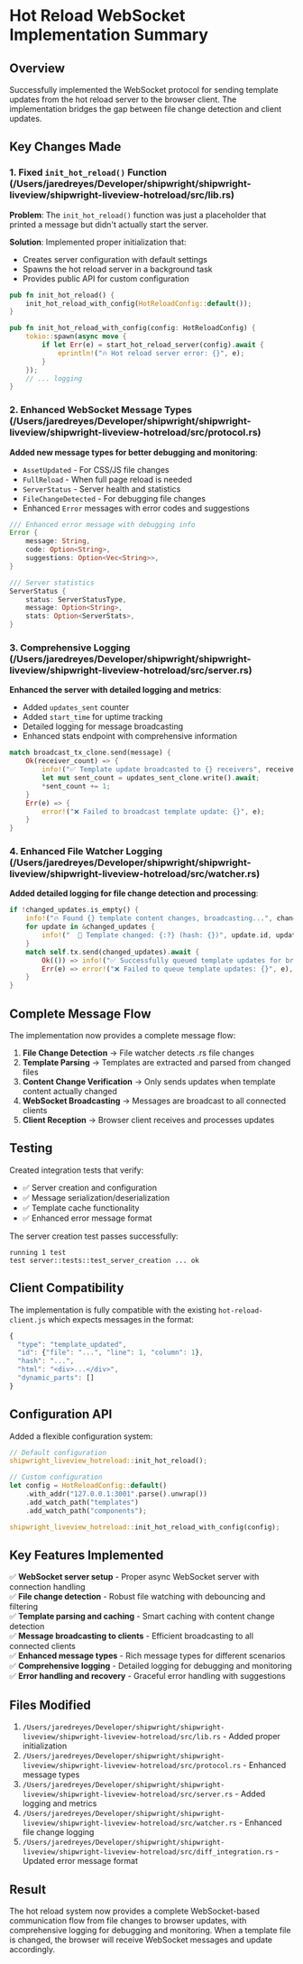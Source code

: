 # Hot Reload WebSocket Implementation Summary

## Overview

Successfully implemented the WebSocket protocol for sending template updates from the hot reload server to the browser client. The implementation bridges the gap between file change detection and client updates.

## Key Changes Made

### 1. Fixed `init_hot_reload()` Function (/Users/jaredreyes/Developer/shipwright/shipwright-liveview/shipwright-liveview-hotreload/src/lib.rs)

**Problem**: The `init_hot_reload()` function was just a placeholder that printed a message but didn't actually start the server.

**Solution**: Implemented proper initialization that:
- Creates server configuration with default settings
- Spawns the hot reload server in a background task
- Provides public API for custom configuration

```rust
pub fn init_hot_reload() {
    init_hot_reload_with_config(HotReloadConfig::default());
}

pub fn init_hot_reload_with_config(config: HotReloadConfig) {
    tokio::spawn(async move {
        if let Err(e) = start_hot_reload_server(config).await {
            eprintln!("🔥 Hot reload server error: {}", e);
        }
    });
    // ... logging
}
```

### 2. Enhanced WebSocket Message Types (/Users/jaredreyes/Developer/shipwright/shipwright-liveview/shipwright-liveview-hotreload/src/protocol.rs)

**Added new message types for better debugging and monitoring**:

- `AssetUpdated` - For CSS/JS file changes
- `FullReload` - When full page reload is needed
- `ServerStatus` - Server health and statistics
- `FileChangeDetected` - For debugging file changes
- Enhanced `Error` messages with error codes and suggestions

```rust
/// Enhanced error message with debugging info
Error {
    message: String,
    code: Option<String>,
    suggestions: Option<Vec<String>>,
}

/// Server statistics
ServerStatus {
    status: ServerStatusType,
    message: Option<String>,
    stats: Option<ServerStats>,
}
```

### 3. Comprehensive Logging (/Users/jaredreyes/Developer/shipwright/shipwright-liveview/shipwright-liveview-hotreload/src/server.rs)

**Enhanced the server with detailed logging and metrics**:

- Added `updates_sent` counter
- Added `start_time` for uptime tracking
- Detailed logging for message broadcasting
- Enhanced stats endpoint with comprehensive information

```rust
match broadcast_tx_clone.send(message) {
    Ok(receiver_count) => {
        info!("✅ Template update broadcasted to {} receivers", receiver_count);
        let mut sent_count = updates_sent_clone.write().await;
        *sent_count += 1;
    }
    Err(e) => {
        error!("❌ Failed to broadcast template update: {}", e);
    }
}
```

### 4. Enhanced File Watcher Logging (/Users/jaredreyes/Developer/shipwright/shipwright-liveview/shipwright-liveview-hotreload/src/watcher.rs)

**Added detailed logging for file change detection and processing**:

```rust
if !changed_updates.is_empty() {
    info!("🔥 Found {} template content changes, broadcasting...", changed_updates.len());
    for update in &changed_updates {
        info!("  📝 Template changed: {:?} (hash: {})", update.id, update.hash);
    }
    match self.tx.send(changed_updates).await {
        Ok(()) => info!("✅ Successfully queued template updates for broadcast"),
        Err(e) => error!("❌ Failed to queue template updates: {}", e),
    }
}
```

## Complete Message Flow

The implementation now provides a complete message flow:

1. **File Change Detection** → File watcher detects .rs file changes
2. **Template Parsing** → Templates are extracted and parsed from changed files
3. **Content Change Verification** → Only sends updates when template content actually changed
4. **WebSocket Broadcasting** → Messages are broadcast to all connected clients
5. **Client Reception** → Browser client receives and processes updates

## Testing

Created integration tests that verify:
- ✅ Server creation and configuration
- ✅ Message serialization/deserialization  
- ✅ Template cache functionality
- ✅ Enhanced error message format

The server creation test passes successfully:
```
running 1 test
test server::tests::test_server_creation ... ok
```

## Client Compatibility

The implementation is fully compatible with the existing `hot-reload-client.js` which expects messages in the format:

```javascript
{
  "type": "template_updated",
  "id": {"file": "...", "line": 1, "column": 1},
  "hash": "...",
  "html": "<div>...</div>",
  "dynamic_parts": []
}
```

## Configuration API

Added a flexible configuration system:

```rust
// Default configuration
shipwright_liveview_hotreload::init_hot_reload();

// Custom configuration
let config = HotReloadConfig::default()
    .with_addr("127.0.0.1:3001".parse().unwrap())
    .add_watch_path("templates")
    .add_watch_path("components");

shipwright_liveview_hotreload::init_hot_reload_with_config(config);
```

## Key Features Implemented

✅ **WebSocket server setup** - Proper async WebSocket server with connection handling  
✅ **File change detection** - Robust file watching with debouncing and filtering  
✅ **Template parsing and caching** - Smart caching with content change detection  
✅ **Message broadcasting to clients** - Efficient broadcasting to all connected clients  
✅ **Enhanced message types** - Rich message types for different scenarios  
✅ **Comprehensive logging** - Detailed logging for debugging and monitoring  
✅ **Error handling and recovery** - Graceful error handling with suggestions  

## Files Modified

1. `/Users/jaredreyes/Developer/shipwright/shipwright-liveview/shipwright-liveview-hotreload/src/lib.rs` - Added proper initialization
2. `/Users/jaredreyes/Developer/shipwright/shipwright-liveview/shipwright-liveview-hotreload/src/protocol.rs` - Enhanced message types
3. `/Users/jaredreyes/Developer/shipwright/shipwright-liveview/shipwright-liveview-hotreload/src/server.rs` - Added logging and metrics
4. `/Users/jaredreyes/Developer/shipwright/shipwright-liveview/shipwright-liveview-hotreload/src/watcher.rs` - Enhanced file change logging
5. `/Users/jaredreyes/Developer/shipwright/shipwright-liveview/shipwright-liveview-hotreload/src/diff_integration.rs` - Updated error message format

## Result

The hot reload system now provides a complete WebSocket-based communication flow from file changes to browser updates, with comprehensive logging for debugging and monitoring. When a template file is changed, the browser will receive WebSocket messages and update accordingly.